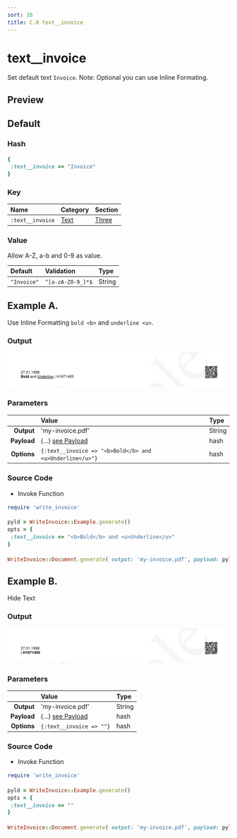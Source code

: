 ```yaml
---
sort: 16
title: C.6 text__invoice
---
```

# text__invoice

Set default text `Invoice`. Note: Optional you can use Inline Formating.


## Preview

<div >
    <canvas id='canvas' search=':text__invoice' palette='option_detail'></canvas>
</div>
<script src="../assets/js/marker.js"></script>  

 
## Default

### Hash

```ruby
{
 :text__invoice => "Invoice"
} 
```

### Key

| **Name** | **Category** | **Section** |
| :--- | :--- | :--- |
| ```:text__invoice``` |  [Text](./#text) | [Three](/sections/three) |

### Value

Allow A-Z, a-b and 0-9 as value.

| **Default**| **Validation**| **Type** |
| :--- | :--- | :--- |
| ```"Invoice"``` | ```^[a-zA-Z0-9_]*$``` | String |

## Example A.

Use Inline Formatting `bold <b>` and `underline <u>`.

### Output

<img src="../assets/images/options/text__invoice--a.png">



### Parameters

| | **Value** | **Type** |
|------:|:------|:------|
| **Output** | 'my-invoice.pdf' | String |
| **Payload** | {...} [see Payload](../payload) | hash |
| **Options** | ```{:text__invoice => "<b>Bold</b> and <u>Underline</u>"}``` | hash |


### Source Code

* Invoke Function

```ruby
require 'write_invoice'
 
pyld = WriteInvoice::Example.generate()
opts = {
 :text__invoice => "<b>Bold</b> and <u>Underline</u>"
}
 
WriteInvoice::Document.generate( output: 'my-invoice.pdf', payload: pyld, options: opts )

```

## Example B.

Hide Text

### Output

<img src="../assets/images/options/text__invoice--b.png">



### Parameters

| | **Value** | **Type** |
|------:|:------|:------|
| **Output** | 'my-invoice.pdf' | String |
| **Payload** | {...} [see Payload](../payload) | hash |
| **Options** | ```{:text__invoice => ""}``` | hash |


### Source Code

* Invoke Function

```ruby
require 'write_invoice'
 
pyld = WriteInvoice::Example.generate()
opts = {
 :text__invoice => ""
}
 
WriteInvoice::Document.generate( output: 'my-invoice.pdf', payload: pyld, options: opts )

```


